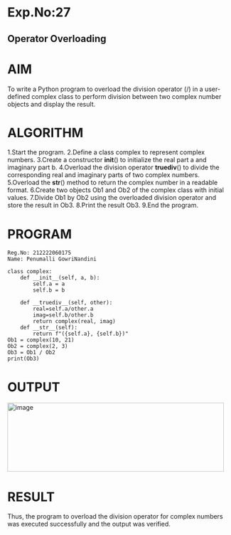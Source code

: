 # Exp.No:27
## Operator Overloading
# AIM
To write a Python program to overload the division operator (/) in a user-defined complex class to perform division between two complex number objects and display the result.

# ALGORITHM
1.Start the program.
2.Define a class complex to represent complex numbers.
3.Create a constructor __init__() to initialize the real part a and imaginary part b.
4.Overload the division operator __truediv__() to divide the corresponding real and imaginary parts of two complex numbers.
5.Overload the __str__() method to return the complex number in a readable format.
6.Create two objects Ob1 and Ob2 of the complex class with initial values.
7.Divide Ob1 by Ob2 using the overloaded division operator and store the result in Ob3.
8.Print the result Ob3.
9.End the program.
# PROGRAM
```
Reg.No: 212222060175
Name: Penumalli GowriNandini

class complex:
    def __init__(self, a, b):
        self.a = a
        self.b = b

    def __truediv__(self, other):
        real=self.a/other.a
        imag=self.b/other.b
        return complex(real, imag)
    def __str__(self):
        return f"({self.a}, {self.b})"
Ob1 = complex(10, 21)
Ob2 = complex(2, 3)
Ob3 = Ob1 / Ob2
print(Ob3)
```

# OUTPUT
<img width="487" height="155" alt="image" src="https://github.com/user-attachments/assets/3245a6e6-241f-42a7-91e9-f0b75b0cf412" />


# RESULT
Thus, the program to overload the division operator for complex numbers was executed successfully and the output was verified.

